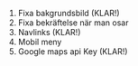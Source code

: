 1. Fixa bakgrundsbild (KLAR!)
2. Fixa bekräftelse när man osar
3. Navlinks (KLAR!)
4. Mobil meny
5. Google maps api Key (KLAR!)
